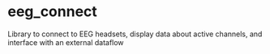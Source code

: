 # eeg_connect
Library to connect to EEG headsets, display data about active channels, and interface with an external dataflow

